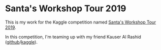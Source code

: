 # Santa's Workshop Tour 2019
This is my work for the Kaggle competition named [Santa's Workshop Tour 2019](https://www.kaggle.com/c/santa-workshop-tour-2019).

In this competition, I'm teaming up with my friend Kauser Al Rashid ([github](https://github.com/kalrashid15)/[kaggle](https://www.kaggle.com/kalrashid)).
